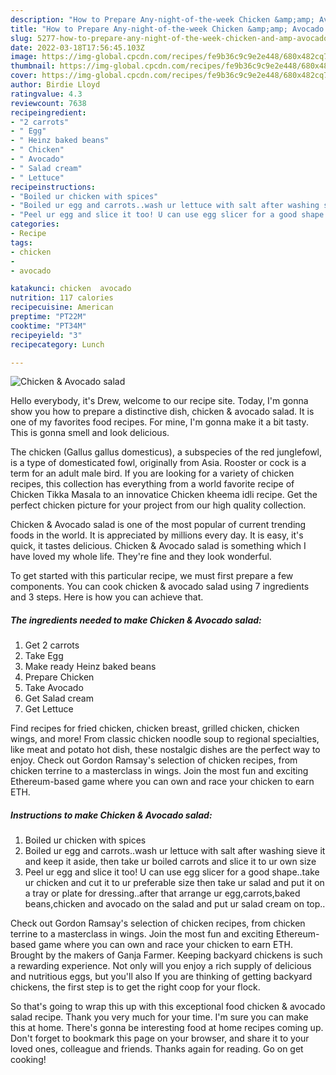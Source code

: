 ```yaml
---
description: "How to Prepare Any-night-of-the-week Chicken &amp;amp; Avocado salad"
title: "How to Prepare Any-night-of-the-week Chicken &amp;amp; Avocado salad"
slug: 5277-how-to-prepare-any-night-of-the-week-chicken-and-amp-avocado-salad
date: 2022-03-18T17:56:45.103Z
image: https://img-global.cpcdn.com/recipes/fe9b36c9c9e2e448/680x482cq70/chicken-avocado-salad-recipe-main-photo.jpg
thumbnail: https://img-global.cpcdn.com/recipes/fe9b36c9c9e2e448/680x482cq70/chicken-avocado-salad-recipe-main-photo.jpg
cover: https://img-global.cpcdn.com/recipes/fe9b36c9c9e2e448/680x482cq70/chicken-avocado-salad-recipe-main-photo.jpg
author: Birdie Lloyd
ratingvalue: 4.3
reviewcount: 7638
recipeingredient:
- "2 carrots"
- " Egg"
- " Heinz baked beans"
- " Chicken"
- " Avocado"
- " Salad cream"
- " Lettuce"
recipeinstructions:
- "Boiled ur chicken with spices"
- "Boiled ur egg and carrots..wash ur lettuce with salt after washing sieve it and keep it aside, then take ur boiled carrots and slice it to ur own size"
- "Peel ur egg and slice it too! U can use egg slicer for a good shape..take ur chicken and cut it to ur preferable size then take ur salad and put it on a tray or plate for dressing..after that arrange ur egg,carrots,baked beans,chicken and avocado on the salad and put ur salad cream on top.."
categories:
- Recipe
tags:
- chicken
- 
- avocado

katakunci: chicken  avocado 
nutrition: 117 calories
recipecuisine: American
preptime: "PT22M"
cooktime: "PT34M"
recipeyield: "3"
recipecategory: Lunch

---
```



![Chicken &amp; Avocado salad](https://img-global.cpcdn.com/recipes/fe9b36c9c9e2e448/680x482cq70/chicken-avocado-salad-recipe-main-photo.jpg)

Hello everybody, it's Drew, welcome to our recipe site. Today, I'm gonna show you how to prepare a distinctive dish, chicken &amp; avocado salad. It is one of my favorites food recipes. For mine, I'm gonna make it a bit tasty. This is gonna smell and look delicious.

The chicken (Gallus gallus domesticus), a subspecies of the red junglefowl, is a type of domesticated fowl, originally from Asia. Rooster or cock is a term for an adult male bird. If you are looking for a variety of chicken recipes, this collection has everything from a world favorite recipe of Chicken Tikka Masala to an innovatice Chicken kheema idli recipe. Get the perfect chicken picture for your project from our high quality collection.

Chicken &amp; Avocado salad is one of the most popular of current trending foods in the world. It is appreciated by millions every day. It is easy, it's quick, it tastes delicious. Chicken &amp; Avocado salad is something which I have loved my whole life. They're fine and they look wonderful.


To get started with this particular recipe, we must first prepare a few components. You can cook chicken &amp; avocado salad using 7 ingredients and 3 steps. Here is how you can achieve that.

<!--inarticleads1-->

##### The ingredients needed to make Chicken &amp; Avocado salad:

1. Get 2 carrots
1. Take  Egg
1. Make ready  Heinz baked beans
1. Prepare  Chicken
1. Take  Avocado
1. Get  Salad cream
1. Get  Lettuce


Find recipes for fried chicken, chicken breast, grilled chicken, chicken wings, and more! From classic chicken noodle soup to regional specialties, like meat and potato hot dish, these nostalgic dishes are the perfect way to enjoy. Check out Gordon Ramsay&#39;s selection of chicken recipes, from chicken terrine to a masterclass in wings. Join the most fun and exciting Ethereum-based game where you can own and race your chicken to earn ETH. 

<!--inarticleads2-->

##### Instructions to make Chicken &amp; Avocado salad:

1. Boiled ur chicken with spices
1. Boiled ur egg and carrots..wash ur lettuce with salt after washing sieve it and keep it aside, then take ur boiled carrots and slice it to ur own size
1. Peel ur egg and slice it too! U can use egg slicer for a good shape..take ur chicken and cut it to ur preferable size then take ur salad and put it on a tray or plate for dressing..after that arrange ur egg,carrots,baked beans,chicken and avocado on the salad and put ur salad cream on top..


Check out Gordon Ramsay&#39;s selection of chicken recipes, from chicken terrine to a masterclass in wings. Join the most fun and exciting Ethereum-based game where you can own and race your chicken to earn ETH. Brought by the makers of Ganja Farmer. Keeping backyard chickens is such a rewarding experience. Not only will you enjoy a rich supply of delicious and nutritious eggs, but you&#39;ll also If you are thinking of getting backyard chickens, the first step is to get the right coop for your flock. 

So that's going to wrap this up with this exceptional food chicken &amp; avocado salad recipe. Thank you very much for your time. I'm sure you can make this at home. There's gonna be interesting food at home recipes coming up. Don't forget to bookmark this page on your browser, and share it to your loved ones, colleague and friends. Thanks again for reading. Go on get cooking!
